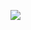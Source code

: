 <!-- ![metrics](https://gist.githubusercontent.com/scarf005/5542dfe0857a142c4deb4d46bc270d13/raw/b3dfbf13fc0faf55154aaa63bf33c28f15a6e5c4/profile_metrics.svg) -->
<img src="https://raw.githubusercontent.com/gist/scarf005/5542dfe0857a142c4deb4d46bc270d13/raw/e7de394bda001fc973172e9be844221d568ceb0e/profile_metrics.svg"></img>
